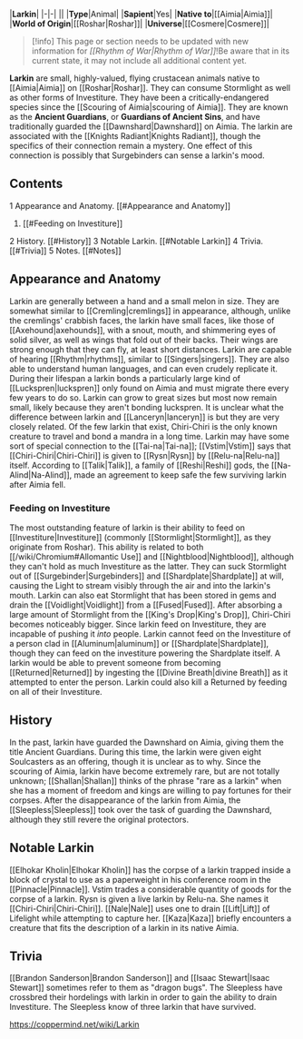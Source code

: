 |**Larkin**|
|-|-|
||
|**Type**|Animal|
|**Sapient**|Yes|
|**Native to**|[[Aimia\|Aimia]]|
|**World of Origin**|[[Roshar\|Roshar]]|
|**Universe**|[[Cosmere\|Cosmere]]|

> [!info] This page or section needs to be updated with new information for *[[Rhythm of War\|Rhythm of War]]*!Be aware that in its current state, it may not include all additional content yet.

**Larkin** are small, highly-valued, flying crustacean animals native to [[Aimia\|Aimia]] on [[Roshar\|Roshar]]. They can consume Stormlight as well as other forms of Investiture. They have been a critically-endangered species since the [[Scouring of Aimia\|scouring of Aimia]]. They are known as the **Ancient Guardians**, or **Guardians of Ancient Sins**, and have traditionally guarded the [[Dawnshard\|Dawnshard]] on Aimia.
The larkin are associated with the [[Knights Radiant\|Knights Radiant]], though the specifics of their connection remain a mystery. One effect of this connection is possibly that Surgebinders can sense a larkin's mood.

## Contents

1 Appearance and Anatomy. [[#Appearance and Anatomy]] 

1. [[#Feeding on Investiture]] 


2 History. [[#History]] 
3 Notable Larkin. [[#Notable Larkin]] 
4 Trivia. [[#Trivia]] 
5 Notes. [[#Notes]] 


## Appearance and Anatomy
Larkin are generally between a hand and a small melon in size. They are somewhat similar to [[Cremling\|cremlings]] in appearance, although, unlike the cremlings' crabbish faces, the larkin have small faces, like those of [[Axehound\|axehounds]], with a snout, mouth, and shimmering eyes of solid silver, as well as wings that fold out of their backs. Their wings are strong enough that they can fly, at least short distances.
Larkin are capable of hearing [[Rhythm\|rhythms]], similar to [[Singers\|singers]]. They are also able to understand human languages, and can even crudely replicate it.
During their lifespan a larkin bonds a particularly large kind of [[Luckspren\|luckspren]] only found on Aimia and must migrate there every few years to do so. Larkin can grow to great sizes but most now remain small, likely because they aren't bonding luckspren. It is unclear what the difference between larkin and [[Lanceryn\|lanceryn]] is but they are very closely related. Of the few larkin that exist, Chiri-Chiri is the only known creature to travel and bond a mandra in a long time.
Larkin may have some sort of special connection to the [[Tai-na\|Tai-na]]; [[Vstim\|Vstim]] says that [[Chiri-Chiri\|Chiri-Chiri]] is given to [[Rysn\|Rysn]] by [[Relu-na\|Relu-na]] itself. According to [[Talik\|Talik]], a family of [[Reshi\|Reshi]] gods, the [[Na-Alind\|Na-Alind]], made an agreement to keep safe the few surviving larkin after Aimia fell.

### Feeding on Investiture
The most outstanding feature of larkin is their ability to feed on [[Investiture\|Investiture]] (commonly [[Stormlight\|Stormlight]], as they originate from Roshar). This ability is related to both [[/wiki/Chromium#Allomantic Use]] and [[Nightblood\|Nightblood]], although they can't hold as much Investiture as the latter. They can suck Stormlight out of [[Surgebinder\|Surgebinders]] and [[Shardplate\|Shardplate]] at will, causing the Light to stream visibly through the air and into the larkin's mouth. Larkin can also eat Stormlight that has been stored in gems and drain the [[Voidlight\|Voidlight]] from a [[Fused\|Fused]]. After absorbing a large amount of Stormlight from the [[King's Drop\|King's Drop]], Chiri-Chiri becomes noticeably bigger. Since larkin feed on Investiture, they are incapable of pushing it *into* people. Larkin cannot feed on the Investiture of a person clad in [[Aluminum\|aluminum]] or [[Shardplate\|Shardplate]], though they can feed on the investiture powering the Shardplate itself.
A larkin would be able to prevent someone from becoming [[Returned\|Returned]] by ingesting the [[Divine Breath\|divine Breath]] as it attempted to enter the person. Larkin could also kill a Returned by feeding on all of their Investiture.

## History
In the past, larkin have guarded the Dawnshard on Aimia, giving them the title Ancient Guardians. During this time, the larkin were given eight Soulcasters as an offering, though it is unclear as to why. Since the scouring of Aimia, larkin have become extremely rare, but are not totally unknown; [[Shallan\|Shallan]] thinks of the phrase "rare as a larkin" when she has a moment of freedom and kings are willing to pay fortunes for their corpses.
After the disappearance of the larkin from Aimia, the [[Sleepless\|Sleepless]] took over the task of guarding the Dawnshard, although they still revere the original protectors.

## Notable Larkin
[[Elhokar Kholin\|Elhokar Kholin]] has the corpse of a larkin trapped inside a block of crystal to use as a paperweight in his conference room in the [[Pinnacle\|Pinnacle]].
Vstim trades a considerable quantity of goods for the corpse of a larkin.
Rysn is given a live larkin by Relu-na. She names it [[Chiri-Chiri\|Chiri-Chiri]].
[[Nale\|Nale]] uses one to drain [[Lift\|Lift]] of Lifelight while attempting to capture her.
[[Kaza\|Kaza]] briefly encounters a creature that fits the description of a larkin in its native Aimia.
## Trivia
[[Brandon Sanderson\|Brandon Sanderson]] and [[Isaac Stewart\|Isaac Stewart]] sometimes refer to them as "dragon bugs".
The Sleepless have crossbred their hordelings with larkin in order to gain the ability to drain Investiture.
The Sleepless know of three larkin that have survived.


https://coppermind.net/wiki/Larkin